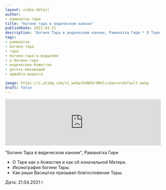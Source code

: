 ```yaml
---
layout: video-detail
author:
- раманатха гири
title: "богиня тара в ведическом каноне"
publishDate: 2021-04-21
description: "Богиня Тара в ведическом каноне, Раманатха Гири * О Таре как о божестве и как об изначальной Матери. * Иконография богини Тары. * Как риши Васиштха призывал благословение Тары.   Дата  21.04.2021 г."
tags: 
- раманатха
- богиня-тара
- тара
- богиня-тара-в-индуизме
- о-богине-таре
- ведические-божества
- десять-махавидий
- адвайта-веданта

image: https://i.ytimg.com/vi_webp/GdQO4r9Rmlc/maxresdefault.webp
draft: false
---
```


<iframe width="100%" src="https://www.youtube.com/embed/GdQO4r9Rmlc" frameborder="0" allowfullscreen=""></iframe> 

 "Богиня Тара в ведическом каноне", Раманатха Гири

* О Таре как о божестве и как об изначальной Матери.
* Иконография богини Тары.
* Как риши Васиштха призывал благословение Тары.

  
 Дата: 21.04.2021 г.

  

 